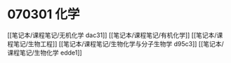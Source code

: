# 070301 化学

[[笔记本/课程笔记/无机化学 dac31]]
[[笔记本/课程笔记/有机化学]]
[[笔记本/课程笔记/生物工程]]
[[笔记本/课程笔记/生物化学与分子生物学 d95c3]]
[[笔记本/课程笔记/生物化学 edde1]]